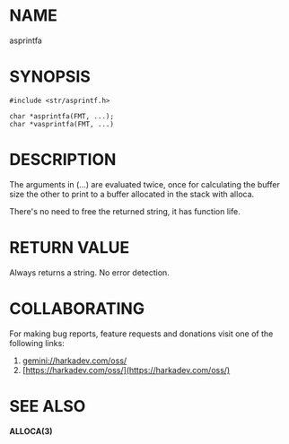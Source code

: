 # NAME

asprintfa

# SYNOPSIS

    #include <str/asprintf.h>
    
    char *asprintfa(FMT, ...);
    char *vasprintfa(FMT, ...)

# DESCRIPTION

The arguments in (...) are evaluated twice, once for calculating the buffer size
the other to print to a buffer allocated in the stack with alloca.

There's no need to free the returned string, it has function life.

# RETURN VALUE

Always returns a string. No error detection.

# COLLABORATING

For making bug reports, feature requests and donations visit
one of the following links:

1. [gemini://harkadev.com/oss/](gemini://harkadev.com/oss/)
2. [https://harkadev.com/oss/](https://harkadev.com/oss/)
# SEE ALSO

**ALLOCA(3)**
